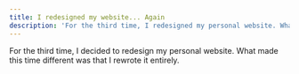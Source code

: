 ```yaml
---
title: I redesigned my website... Again
description: 'For the third time, I redesigned my personal website. What makes this time different is that I rewrote it.'
---
```


For the third time, I decided to redesign my personal website. What made this time different was that I rewrote it entirely. 
